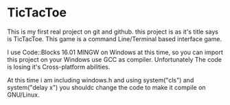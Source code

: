 # TicTacToe
This is my first real project on git and github.
this project is as it's title says is TicTacToe.
This game is a command Line/Terminal based interface game.

I use Code::Blocks 16.01 MINGW on Windows at this time, 
so you can import this project on your Windows use GCC as compiler.
Unfortunately The code is losing it's Cross-platform abilities.

At this time i am including windows.h and using system("cls") and system("delay x") you shouldc change the code to make it compile on GNU/Linux.
